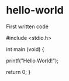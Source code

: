 # hello-world
First written code

#include <stdio.h>

int main (void) {

  printf("Hello World!");
  
  return 0; 
}
